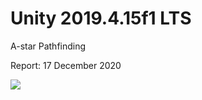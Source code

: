 # Unity 2019.4.15f1 LTS

A-star Pathfinding

Report:
17 December 2020




![](https://media.giphy.com/media/qpCRgdsJ8eHTRS9xCx/giphy.gif)
